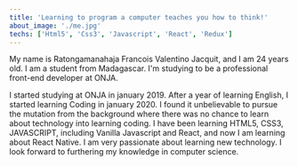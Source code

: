 ```yaml
---
title: 'Learning to program a computer teaches you how to think!'
about_image: './me.jpg'
techs: ['Html5', 'Css3', 'Javascript', 'React', 'Redux']
---
```


My name is Ratongamanahaja Francois Valentino Jacquit, and I am 24 years old. I am a student from Madagascar. I'm studying to be a professional front-end developer at ONJA.

I started studying at ONJA in january 2019.
After a year of learning English, I started learning Coding in january 2020. I found it unbelievable to pursue the mutation from the background where there was no chance to learn about technology into learning coding. I have been learning HTML5, CSS3, JAVASCRIPT, including Vanilla Javascript and React, and now I am learning about React Native. I am very passionate about learning new technology. I look forward to furthering my knowledge in computer science.

